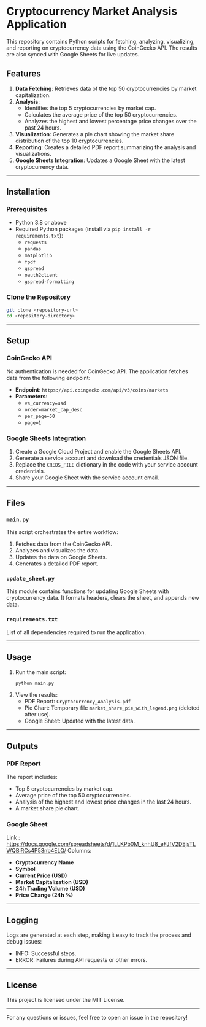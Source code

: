 # Cryptocurrency Market Analysis Application

This repository contains Python scripts for fetching, analyzing, visualizing, and reporting on cryptocurrency data using the CoinGecko API. The results are also synced with Google Sheets for live updates.

## Features

1. **Data Fetching**: Retrieves data of the top 50 cryptocurrencies by market capitalization.
2. **Analysis**:
   - Identifies the top 5 cryptocurrencies by market cap.
   - Calculates the average price of the top 50 cryptocurrencies.
   - Analyzes the highest and lowest percentage price changes over the past 24 hours.
3. **Visualization**: Generates a pie chart showing the market share distribution of the top 10 cryptocurrencies.
4. **Reporting**: Creates a detailed PDF report summarizing the analysis and visualizations.
5. **Google Sheets Integration**: Updates a Google Sheet with the latest cryptocurrency data.

---

## Installation

### Prerequisites
- Python 3.8 or above
- Required Python packages (install via `pip install -r requirements.txt`):
  - `requests`
  - `pandas`
  - `matplotlib`
  - `fpdf`
  - `gspread`
  - `oauth2client`
  - `gspread-formatting`

### Clone the Repository
```bash
git clone <repository-url>
cd <repository-directory>
```

---

## Setup

### CoinGecko API
No authentication is needed for CoinGecko API. The application fetches data from the following endpoint:
- **Endpoint**: `https://api.coingecko.com/api/v3/coins/markets`
- **Parameters**:
  - `vs_currency=usd`
  - `order=market_cap_desc`
  - `per_page=50`
  - `page=1`

### Google Sheets Integration
1. Create a Google Cloud Project and enable the Google Sheets API.
2. Generate a service account and download the credentials JSON file.
3. Replace the `CREDS_FILE` dictionary in the code with your service account credentials.
4. Share your Google Sheet with the service account email.

---

## Files

### `main.py`
This script orchestrates the entire workflow:
1. Fetches data from the CoinGecko API.
2. Analyzes and visualizes the data.
3. Updates the data on Google Sheets.
4. Generates a detailed PDF report.

### `update_sheet.py`
This module contains functions for updating Google Sheets with cryptocurrency data. It formats headers, clears the sheet, and appends new data.

### `requirements.txt`
List of all dependencies required to run the application.

---

## Usage

1. Run the main script:
   ```bash
   python main.py
   ```
2. View the results:
   - PDF Report: `Cryptocurrency_Analysis.pdf`
   - Pie Chart: Temporary file `market_share_pie_with_legend.png` (deleted after use).
   - Google Sheet: Updated with the latest data.

---

## Outputs

### PDF Report
The report includes:
- Top 5 cryptocurrencies by market cap.
- Average price of the top 50 cryptocurrencies.
- Analysis of the highest and lowest price changes in the last 24 hours.
- A market share pie chart.

### Google Sheet
Link : https://docs.google.com/spreadsheets/d/1LLKPb0M_knhU8_eFJfV2DEjsTLWQBlRCs4P53nb4ELQ/
Columns:
- **Cryptocurrency Name**
- **Symbol**
- **Current Price (USD)**
- **Market Capitalization (USD)**
- **24h Trading Volume (USD)**
- **Price Change (24h %)**

---

## Logging
Logs are generated at each step, making it easy to track the process and debug issues:
- INFO: Successful steps.
- ERROR: Failures during API requests or other errors.

---

## License
This project is licensed under the MIT License.

--- 

For any questions or issues, feel free to open an issue in the repository!
